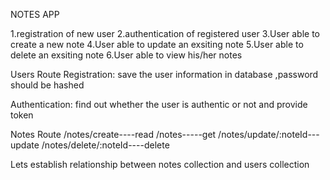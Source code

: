 NOTES APP

1.registration of new user
2.authentication of registered user
3.User able to create a new note
4.User able to update an exsiting note
5.User able to delete an exsiting note
6.User able to view his/her notes


Users Route
Registration:
save the user information in database ,password should be hashed

Authentication:
find out whether the user is authentic or not and provide token


Notes Route
/notes/create----read
/notes-----get
/notes/update/:noteId---update
/notes/delete/:noteId----delete

Lets establish relationship between notes collection and users collection
